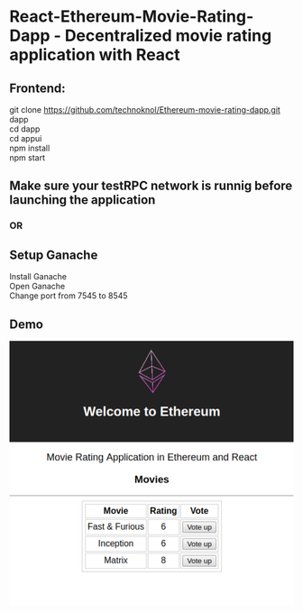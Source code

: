 # React-Ethereum-Movie-Rating-Dapp - Decentralized movie rating application with React

## Frontend:
git clone https://github.com/technoknol/Ethereum-movie-rating-dapp.git dapp <br>
cd dapp<br>
cd appui <br>
npm install<br>
npm start<br>

## Make sure your testRPC network is runnig before launching the application
### OR 
## Setup Ganache
Install Ganache<br>
Open Ganache<br>
Change port from 7545 to 8545   <br>

## Demo

![Demo Screenshot](appui/Selection_010.png)